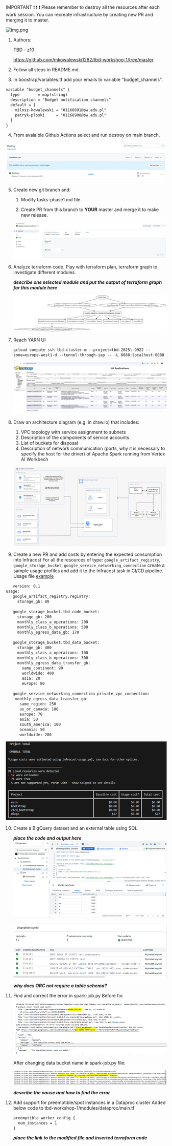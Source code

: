 IMPORTANT ❗ ❗ ❗ Please remember to destroy all the resources after each work session. You can recreate infrastructure by creating new PR and merging it to master.

![img.png](doc/figures/destroy.png)

1. Authors:

   TBD - z10

   <https://github.com/mkowalewski1282/tbd-workshop-1/tree/master>

2. Follow all steps in README.md.

3. In boostrap/variables.tf add your emails to variable "budget_channels".

```hcl
variable "budget_channels" {
  type        = map(string)
  description = "Budget notification channels"
  default = {
    milosz-kowalewski = "01168891@pw.edu.pl"
    patryk-ploski     = "01168908@pw.edu.pl"
  }
}
```

4. From avaialble Github Actions select and run destroy on main branch.

![alt text](images/destroy_action.png)

5. Create new git branch and:
    1. Modify tasks-phase1.md file.

    2. Create PR from this branch to **YOUR** master and merge it to make new release.

    ![alt text](images/release_task_1.png)


6. Analyze terraform code. Play with terraform plan, terraform graph to investigate different modules.

    ***describe one selected module and put the output of terraform graph for this module here***

    ![alt text](images/terraform-graph-plan-dataproc.png)

7. Reach YARN UI

   ```hcl
   gcloud compute ssh tbd-cluster-m --project=tbd-2025l-9922 --zone=europe-west1-d --tunnel-through-iap -- -L 8088:localhost:8088
   ```

   ![alt text](images/yarn_ui.png)

8. Draw an architecture diagram (e.g. in draw.io) that includes:
    1. VPC topology with service assignment to subnets
    2. Description of the components of service accounts
    3. List of buckets for disposal
    4. Description of network communication (ports, why it is necessary to specify the host for the driver) of Apache Spark running from Vertex AI Workbech


    ![alt text](images/architecture_diagram.png)

9. Create a new PR and add costs by entering the expected consumption into Infracost
For all the resources of type: `google_artifact_registry`, `google_storage_bucket`, `google_service_networking_connection`
create a sample usage profiles and add it to the Infracost task in CI/CD pipeline. Usage file [example](https://github.com/infracost/infracost/blob/master/infracost-usage-example.yml)


```hcl
   version: 0.1
usage:
   google_artifact_registry.registry:
     storage_gb: 80

   google_storage_bucket.tbd_code_bucket:
     storage_gb: 200
     monthly_class_a_operations: 200
     monthly_class_b_operations: 500
     monthly_egress_data_gb: 170

   google_storage_bucket.tbd_data_bucket:
     storage_gb: 400
     monthly_class_a_operations: 100
     monthly_class_b_operations: 300
     monthly_egress_data_transfer_gb:
       same_continent: 90
       worldwide: 400
       asia: 20
       europe: 80

   google_service_networking_connection.private_vpc_connection:
    monthly_egress_data_transfer_gb:
      same_region: 250
      us_or_canada: 100
      europe: 70
      asia: 50
      south_america: 100
      oceania: 50
      worldwide: 200
```

   ![alt text](images/infracost_estimation.png)

10. Create a BigQuery dataset and an external table using SQL

    ***place the code and output here***
    ![alt text](images/big_query_code.png)

    ![alt text](images/big_query_tasks_executions.png)

    ***why does ORC not require a table schema?***

11. Find and correct the error in spark-job.py
    Before fix:

    ![alt text](images/pyspark_before_fix.png)

    After changing data bucket name in spark-job.py file:

    ![alt text](images/pyspark_after_fix.png)

    ***describe the cause and how to find the error***

12. Add support for preemptible/spot instances in a Dataproc cluster
    Added below code to tbd-workshop-1/modules/dataproc/main.tf
    ```hcl
    preemptible_worker_config {
      num_instances = 1
    }
    ```

    ***place the link to the modified file and inserted terraform code***


